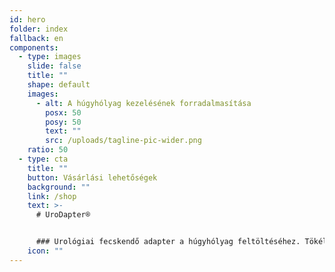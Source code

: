 ```yaml
---
id: hero
folder: index
fallback: en
components:
  - type: images
    slide: false
    title: ""
    shape: default
    images:
      - alt: A húgyhólyag kezelésének forradalmasítása
        posx: 50
        posy: 50
        text: ""
        src: /uploads/tagline-pic-wider.png
    ratio: 50
  - type: cta
    title: ""
    button: Vásárlási lehetőségek
    background: ""
    link: /shop
    text: >-
      # UroDapter®


      ### Urológiai fecskendő adapter a húgyhólyag feltöltéséhez. Tökéletesen helyettesíti a katétert. Lehetővé teszi a fájdalommentes hólyaginstillációt
    icon: ""
---
```

